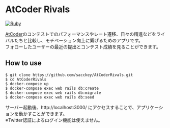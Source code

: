 # AtCoder Rivals
[![Ruby](https://github.com/sacckey/AtCoderRivals/actions/workflows/ruby.yml/badge.svg)](https://github.com/sacckey/AtCoderRivals/actions/workflows/ruby.yml)

<a href="https://atcoder.jp/" target="_break"> AtCoder</a>のコンテストでのパフォーマンスやレート遷移、日々の精進などをライバルたちと比較し、モチベーション向上に繋げるためのアプリです。<br>
フォローしたユーザーの最近の提出とコンテスト成績を見ることができます。

## How to use
```
$ git clone https://github.com/sacckey/AtCoderRivals.git
$ cd AtCoderRivals
$ docker-compose up
$ docker-compose exec web rails db:create
$ docker-compose exec web rails db:migrate
$ docker-compose exec web rails db:seed
```

サーバー起動後、http://localhost:3000/ にアクセスすることで、アプリケーションを動かすことができます。<br>
※Twitter認証によるログイン機能は使えません。
